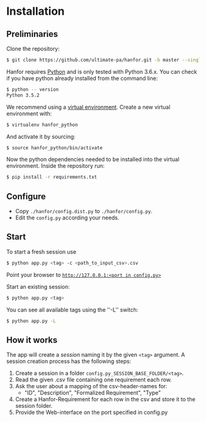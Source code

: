 # Installation
## Preliminaries
Clone the repository:
```bash
$ git clone https://github.com/ultimate-pa/hanfor.git -b master --single-branch /your/hanfor/destination 
```

Hanfor requires [Python](https://www.python.org/) and is only tested with Python 3.6.x.
You can check if you have python already installed from the command line:
```bash
$ python -- version
Python 3.5.2
```

We recommend using a [virtual environment](https://virtualenv.pypa.io/en/latest/installation/). Create a new virtual environment with: 
```bash
$ virtualenv hanfor_python 
```
And activate it by sourcing:
```bash
$ source hanfor_python/bin/activate
```

Now the python dependencies needed to be installed into the virtual environment.
Inside the repository run:
```bash
$ pip install -r requirements.txt
```

## Configure
* Copy `./hanfor/config.dist.py` to `./hanfor/config.py`.
* Edit the `config.py` according your needs.

## Start
To start a fresh session use
```bash
$ python app.py <tag> -c <path_to_input_csv>.csv
```
    
Point your browser to [`http://127.0.0.1:<port in config.py>`](http://127.0.0.1:5000)

Start an existing session:
```bash
$ python app.py <tag>
```

You can see all available tags using the ''-L'' switch:
```bash
$ python app.py -L
```

## How it works
The app will create a *session* naming it by the given `<tag>` argument.
A session creation process has the following steps:

 1. Create a session in a folder `config.py_SESSION_BASE_FOLDER/<tag>`.
 2. Read the given .csv file containing one requirement each row.
 3. Ask the user about a mapping of the csv-header-names for:
    * "ID", "Description", "Formalized Requirement", "Type"
 4. Create a Hanfor-Requirement for each row in the csv and store it to the session folder.
 5. Provide the Web-interface on the port specified in config.py

